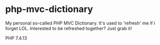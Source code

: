 # php-mvc-dictionary
My personal so-called PHP MVC Dictionary. It's used to 'refresh' me if i forget LOL.
Interested to be refreshed together? Just grab it!

PHP 7.4.13
